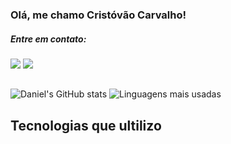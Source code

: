 ### Olá, me chamo Cristóvão Carvalho! 

##### Entre em contato:
<div>
 <a href="https://www.linkedin.com/in/crist%C3%B3v%C3%A3o-carvalho-3baa02195/"><img src="https://img.shields.io/badge/LinkedIn-0077B5?style=for-the-badge&logo=linkedin&logoColor=white"/></a>
 <a href="mailto:cristovaocarvalhorb@gmail.com"><img src="https://img.shields.io/badge/Gmail-D14836?style=for-the-badge&logo=gmail&logoColor=white"/></a>
</div>

##
 ![Daniel's GitHub stats](https://github-readme-stats.vercel.app/api?username=cristovaorios&show_icons=true&count_private=true&theme=radical)
 ![Linguagens mais usadas](https://github-readme-stats.vercel.app/api/top-langs/?username=cristovaorios&layout=compact&langs_count=8&theme=radical)
 
## Tecnologias que ultilizo
